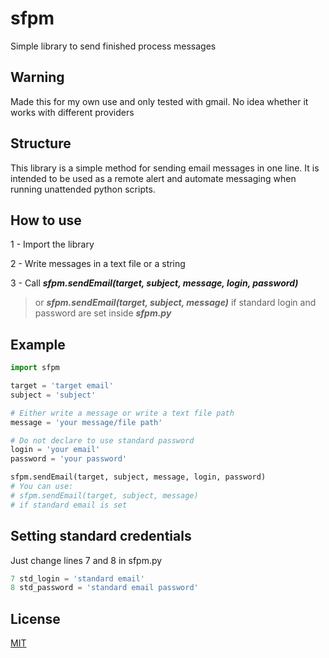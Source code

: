 # sfpm

Simple library to send finished process messages

## Warning

Made this for my own use and only tested with gmail. No idea whether it works with different providers

## Structure

This library is a simple method for sending email messages in one line. It is intended to be used as a remote alert and automate messaging when running unattended python scripts.

## How to use

1 - Import the library

2 - Write messages in a text file or a string

3 - Call ***sfpm.sendEmail(target, subject, message, login, password)***

> or ***sfpm.sendEmail(target, subject, message)*** if standard login and password are set inside ***sfpm.py*** 

## Example

```python
import sfpm

target = 'target email'
subject = 'subject'

# Either write a message or write a text file path
message = 'your message/file path'

# Do not declare to use standard password
login = 'your email'
password = 'your password'

sfpm.sendEmail(target, subject, message, login, password)
# You can use:
# sfpm.sendEmail(target, subject, message)
# if standard email is set
```

## Setting standard credentials

Just change lines 7 and 8 in sfpm.py

```python
7 std_login = 'standard email'
8 std_password = 'standard email password'
```


## License
[MIT](https://choosealicense.com/licenses/mit/)
